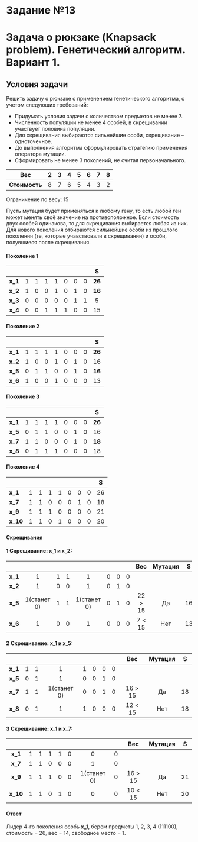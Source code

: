 # Задание №13
# Задача о рюкзаке (Knapsack problem). Генетический алгоритм. Вариант 1.
## Условия задачи
Решить задачу о рюкзаке с применением генетического алгоритма, с учетом следующих требований:
   - Придумать условия задачи с количеством предметов не менее 7.
   - Численность популяции не менее 4 особей, в скрещивании участвует половина популяции. 
   - Для скрещивания выбираются сильнейшие особи, скрещивание – одноточечное.
   - До выполнения алгоритма сформулировать стратегию применения оператора мутации.
   - Сформировать не менее 3 поколений, не считая первоначального.


|    **Вес**    |  2   |  3   |  4   |  5   |  6   |  7   |  8   |
|:-------------:|:----:|:----:|:----:|:----:|:----:|:----:|:----:|
| **Стоимость** |  8   |  7   |  6   |  5   |  4   |  3   |  2   |

Ограничение по весу: 15

Пусть мутация будет применяться к любому гену, то есть любой ген может менять своё значение на противоположное. 
Если стоимость двух особей одинакова, то для скрещивания выбирается любая из них.
Для нового поколения отбираются сильнейшие особи из прошлого поколения (те, которые учавствовали в скрещивании) и особи, полувшиеся после скрещивания.

#### Поколение 1
|         |     |     |     |     |     |     |     | **S**|
|:--------|:---:|:---:|:---:|:---:|:---:|:---:|:---:|:----:|
| **x_1** |  1  |  1  |  1  |  1  |  0  |  0  |  0  |**26**|
| **x_2** |  1  |  0  |  0  |  1  |  0  |  1  |  0  |**16**|
| **x_3** |  0  |  0  |  0  |  0  |  0  |  1  |  1  |  5   |
| **x_4** |  0  |  0  |  1  |  1  |  1  |  0  |  0  |  15  |

#### Поколение 2
|         |     |     |     |     |     |     |     | **S**|
|:--------|:---:|:---:|:---:|:---:|:---:|:---:|:---:|:----:|
| **x_1** |  1  |  1  |  1  |  1  |  0  |  0  |  0  |**26**|
| **x_2** |  1  |  0  |  0  |  1  |  0  |  1  |  0  |  16  |
| **x_5** |  0  |  1  |  1  |  0  |  0  |  1  |  0  |**16**|
| **x_6** |  1  |  0  |  0  |  1  |  0  |  0  |  0  |  13  |

#### Поколение 3
|         |     |     |     |     |     |     |     | **S**|
|:--------|:---:|:---:|:---:|:---:|:---:|:---:|:---:|:----:|
| **x_1** |  1  |  1  |  1  |  1  |  0  |  0  |  0  |**26**|
| **x_5** |  0  |  1  |  1  |  0  |  0  |  1  |  0  |  16  |
| **x_7** |  1  |  1  |  0  |  0  |  0  |  1  |  0  |**18**|
| **x_8** |  0  |  1  |  1  |  1  |  0  |  0  |  0  |  18  |

#### Поколение 4
|         |     |     |     |     |     |     |     | **S**|
|:--------|:---:|:---:|:---:|:---:|:---:|:---:|:---:|:----:|
| **x_1** |  1  |  1  |  1  |  1  |  0  |  0  |  0  |  26  |
| **x_7** |  1  |  1  |  0  |  0  |  0  |  1  |  0  |  18  |
| **x_9** |  1  |  1  |  1  |  0  |  0  |  0  |  0  |  21  |
| **x_10**|  1  |  1  |  0  |  1  |  0  |  0  |  0  |  20  |

#### Скрещивания

#### 1 Скрещивание: **x_1** и **x_2**:

 |         |           |     |     |           |     |     |     |**Вес**|**Мутация**|**S**|
 |:-------:|:---------:|:---:|:---:|:---------:|:---:|:---:|:---:|:-----:|:---------:|:---:|
 | **x_1** |  1        |  1  |  1  |  1        |  0  |  0  |  0  |       |           |     |
 | **x_2** |  1        |  0  |  0  |  1        |  0  |  1  |  0  |       |           |     |
 | **x_5** |1(станет 0)|  1  |  1  |1(станет 0)|  0  |  1  |  0  |22 > 15| Да        | 16  |
 | **x_6** |  1        |  0  |  0  |  1        |  0  |  0  |  0  | 7 < 15| Нет       | 13  |

#### 2 Скрещивание: **x_1** и **x_5**:

 |         |     |     |           |     |     |     |     |**Вес**|**Мутация**|**S**|
 |:-------:|:---:|:---:|:---------:|:---:|:---:|:---:|:---:|:-----:|:---------:|:---:|
 | **x_1** |  1  |  1  |  1        |  1  |  0  |  0  |  0  |       |           |     |
 | **x_5** |  0  |  1  |  1        |  0  |  0  |  1  |  0  |       |           |     |
 | **x_7** | 1   |  1  |1(станет 0)|  0  |  0  |  1  |  0  |16 > 15| Да        | 18  |
 | **x_8** |  0  |  1  |  1        |  1  |  0  |  0  |  0  |12 < 15| Нет       | 18  |

#### 3 Скрещивание: **x_1** и **x_7**:

 |         |     |     |     |     |     |           |     |**Вес**|**Мутация**|**S**|
 |:-------:|:---:|:---:|:---:|:---:|:---:|:---------:|:---:|:-----:|:---------:|:---:|
 | **x_1** |  1  |  1  |  1  |  1  |  0  |  0        |  0  |       |           |     |
 | **x_7** |  1  |  1  |  0  |  0  |  0  |  1        |  0  |       |           |     |
 | **x_9** |  1  |  1  |  1  |  0  |  0  |1(станет 0)|  0  |16 > 15| Да        | 21  |
 | **x_10**|  1  |  1  |  0  |  1  |  0  |0          |  0  |10 < 15| Нет       | 20  |

#### Ответ

Лидер 4-го поколения особь **x_1**, берем предметы 1, 2, 3, 4 (111100), стоимость = 26, вес = 14, свободное место = 1.
